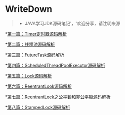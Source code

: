 # WriteDown
>* JAVA学习JDK源码笔记'，'欢迎分享，请注明来源

*[第一篇：Timer定时器源码解析](https://github.com/yishuishui/WriteDown/wiki/Timer%E6%BA%90%E7%A0%81%E8%A7%A3%E8%AF%BB)

*[第二篇：线程池源码解析](https://github.com/yishuishui/WriteDown/wiki/FutureTask%E6%BA%90%E7%A0%81%E8%A7%A3%E6%9E%90)

*[第三篇：FutureTask源码解析]()

*[第四篇：ScheduledThreadPoolExecutor源码解析]()

*[第五篇：Lock源码解析]()

*[第六篇：ReentrantLook源码解析]()

*[第七篇：ReentrantLock之公平锁和非公平锁源码解析]()

*[第八篇：StampedLock源码解析]()


